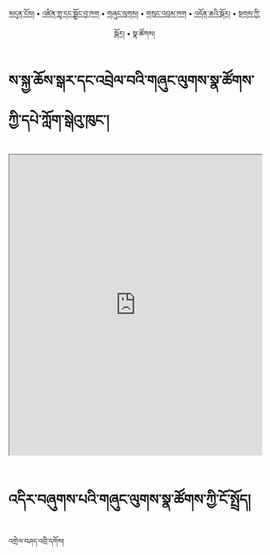 <p align="center">
  <a href="https://bdrc-reader.github.io/sakya-center/">མདུན་ངོས།</a> • <a href="https://bdrc-reader.github.io/sakya-center/shadra">འཛིན་གྲྭ་དང་སྦྱོང་བྱ་ཁག</a> • <a href="https://bdrc-reader.github.io/sakya-center/shunglug">གཞུང་ལུགས།</a>  • <a href="https://bdrc-reader.github.io/sakya-center/sungbum">གསུང་འབུམ་ཁག</a> • <a href="https://bdrc-reader.github.io/sakya-center/doncha">འདོན་ཆའི་སྐོར།</a> • <a href="https://bdrc-reader.github.io/sakya-center/tantra">སྔགས་ཀྱི་སྐོར།</a> • <span>སྣ་ཚོགས།</span></p>


# ས་སྐྱ་ཆོས་སྒར་དང་འབྲེལ་བའི་གཞུང་ལུགས་སྣ་ཚོགས་ཀྱི་དཔེ་ཀློག་སྒེའུ་ཁུང་།

<iframe src="https://library.bdrc.io/scripts/embed-iframe.html?work=bdr:W1ERI0003006&origin=website.com" width="100%" height="600"></iframe>

<br>
<br>

# འདིར་བཞུགས་པའི་གཞུང་ལུགས་སྣ་ཚོགས་ཀྱི་ངོ་སྤྲོད།

འགྲེལ་བཤད་འབྲི་དགོས།









